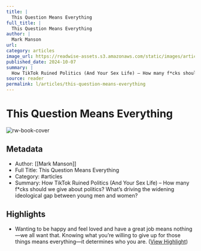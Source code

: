 ```yaml
---
title: |
  This Question Means Everything
full_title: |
  This Question Means Everything
author: |
  Mark Manson
url: 
category: articles
image_url: https://readwise-assets.s3.amazonaws.com/static/images/article2.74d541386bbf.png
published_date: 2024-10-07
summary: |
  How TikTok Ruined Politics (And Your Sex Life) – How many f*cks should we give about politics? What’s driving the widening ideological gap between young men and women?
source: reader
permalink: l/articles/this-question-means-everything
---
```

# This Question Means Everything

![rw-book-cover](https://readwise-assets.s3.amazonaws.com/static/images/article2.74d541386bbf.png)

## Metadata
- Author: [[Mark Manson]]
- Full Title: This Question Means Everything
- Category: #articles
- Summary: How TikTok Ruined Politics (And Your Sex Life) – How many f*cks should we give about politics? What’s driving the widening ideological gap between young men and women?

## Highlights
- Wanting to be happy and feel loved and have a great job means nothing—we all want that.
  Knowing what you’re willing to give up for those things means everything—it determines who you are. ([View Highlight](https://read.readwise.io/read/01j9m8p36m1mynxafzxca7p6m1))


